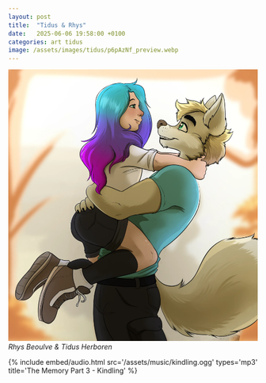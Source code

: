 ```yaml
---
layout: post
title:  "Tidus & Rhys"
date:   2025-06-06 19:58:00 +0100
categories: art tidus
image: /assets/images/tidus/p6pAzNf_preview.webp
---
```

![Tidus & Rhys](/assets/images/tidus/p6pAzNf.webp)
_Rhys Beoulve & Tidus Herboren_

{%
  include embed/audio.html
  src='/assets/music/kindling.ogg'
  types='mp3'
  title='The Memory Part 3 - Kindling'
%}
